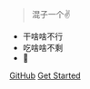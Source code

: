 <!-- _coverpage.md -->

<!-- ![logo](_media/icon.svg) -->


> 混子一个✌️

- 干啥啥不行
- 吃啥啥不剩
- 🐛

<!-- [GitHub](https://github.com/docsifyjs/docsify/)
[Get Started](#quick-start) -->

[GitHub](https://github.com/laolangs/)
[Get Started](#/laolangs)

<!-- 背景图片 -->

<!-- ![](_media/bg.jpg) -->

<!-- 背景色 -->

<!-- ![color](#123) -->